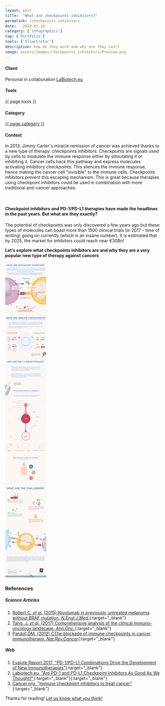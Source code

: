 ```yaml
---
layout: post
title:  "What are checkpoints inhibitors?"
permalink: /checkpoints-inhibitors
date:   2018-01-10
category: ['infographics']
tag: ['Portfolio']
tools: ['Illustrator']
description: how do they work and why are they cool?
image: assets/images/checkpoints_inhibitors/Preview.png
---
```

<div class="row">
	<div class="4u 12u$(medium)">
		<h4>Client</h4>
		   <p>Personal in collaboration <a href="https://www.labiotech.eu/">LaBiotech.eu</a></p>
    <h4>Tools</h4>
      <p>{{ page.tools }}</p>
    <h4>Category</h4>
    	<p><a href="{{ site.baseurl }}/category/{{ page.category }}.html" class="link">{{ page.category }}</a></p>
	</div>
	<div class="6u$ 12u$(small)">
		<h4>Context</h4>
		<p>In 2013, Jimmy Carter's miracle remission of cancer was achieved thanks to a new type of therapy: checkpoints inhibitors. Checkpoints are signals used by cells to modulate the immune response either by stimulating it or inhibiting it. Cancer cells hack this pathway and express molecules activating inhibitory checkpoints. This silences the immune response, hence making the cancer cell "invisible" to the immune cells. Checkpoints inhibitors prevent this escaping mechanism. This is great because therapies using checkpoint inhibitors could be used in combination with more traditional anti-cancer approaches.</p>
	</div>
</div>  
<br>

#### Checkpoint inhibitors and PD-1/PD-L1 therapies have made the headlines in the past years. But what are they exactly?

The potential of checkpoints was only discovered a few years ago but these types of molecules can boast more than 1500 clinical trials (in 2017 - time of writing) going on currently (which is an insane number). It is estimated that by 2025, the market for inhibitors could reach near €30Bn!

**Let’s explore what checkpoints inhibitors are and why they are a very popular new type of therapy against cancers**


![My helpful checkpoint inhibitor infographic](assets/images/checkpoints_inhibitors/171220_Checkpoint_150p.png)

### References


##### Science Articles
1. [Robert C. _et al._ (2015) Nivolumab in previously untreated melanoma without BRAF mutation. _N.Engl.J.Med._](http://www.ncbi.nlm.nih.gov/pubmed/?term=25399552){:target="_blank"}
2. [Tang, J. _et al._ (2017) Comprehensive analysis of the clinical immuno-oncology landscape. _Ann.Onc._](https://www.ncbi.nlm.nih.gov/pubmed/?term=29228097){:target="_blank"}
2. [Pardoll DM. (2012) CThe blockade of immune checkpoints in cancer immunotherapy. _Nat.Rev.Cancer_](https://www.ncbi.nlm.nih.gov/pubmed/?term=22437870){:target="_blank"}

##### Web
1. [Evalute Report 2017, "PD-1/PD-L1 Combinations Drive the Development of New Immunotherapies"](http://www.evaluategroup.com/public/reports/EPVantage-PD1-PDL1-Combination-Therapies-2015.aspx){:target="_blank"}
1. [Labiotech.eu, "Are PD-1 and PD-L1 Checkpoint Inhibitors As Good As We Thought?"](https://labiotech.eu/pd-1-pd-l1-checkpoint-inhibitors/){:target="_blank"}{:target="_blank"}
1. [Cancer.org, "Immune checkpoint inhibitors to treat cancer"](https://www.cancer.org/treatment/treatments-and-side-effects/treatment-types/immunotherapy/immune-checkpoint-inhibitors.html){:target="_blank"}

Thanks for reading! [Let us know what you think!](contact/)
